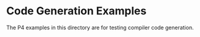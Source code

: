 # Code Generation Examples

The P4 examples in this directory are for testing compiler code generation.
